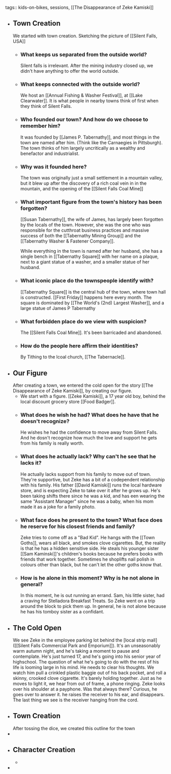tags:: kids-on-bikes, sessions, [[The Disappearance of Zeke Kamiski]]

- ## Town Creation
  We started with town creation. Sketching the picture of [[Silent Falls, USA]]
	- ### What keeps us separated from the outside world?
	  Silent falls is irrelevant. After the mining industry closed up, we didn't have anything to offer the world outside.
	- ### What keeps  connected with the outside world?
	  We host an [[Annual Fishing & Washer Festival]], at [[Lake Clearwater]]. It is what people in nearby towns think of first when they think of Silent Falls.
	- ### Who founded our town? And how do we choose to remember him?
	  It was founded by [[James P. Tabernathy]], and most things in the town are named after him. (Think like the Carnaegies in Pittsburgh). The town thinks of him largely uncritically as a wealthy and benefactor and industrialist.
	- ### Why was it founded here?
	  The town was originally just a small settlement in a mountain valley, but it blew up after the discovery of a rich coal vein in in the mountain, and the opening of the [[Silent Falls Coal Mine]]
	- ### What important figure from the town's history has been forgotten?
	  [[Susan Tabernathy]], the wife of James, has largely been forgotten by the locals of the town. However, she was the one who was responsible for the cutthroat business practices and massive success of both the [[Tabernathy Mining Group]] and the [[Tabernathy Washer & Fastener Company]].
	  
	  While everything in the town is named after her husband, she has a single bench in [[Tabernathy Square]] with her name on a plaque, next to a giant statue of a washer, and a smaller statue of her husband.
	- ### What iconic place do the townspeople identify with?
	  [[Tabernathy Square]] is the central hub of the town, where town hall is constructed. [[First Friday]] happens here every month. The square is dominated by [[The World's (2nd) Largest Washer]], and a large statue of James P Tabernathy
	- ### What forbidden place do we view with suspicion?
	  The [[Silent Falls Coal Mine]]. It's been barricaded and abandoned.
	- ### How do the people here affirm their identities?
	  By Tithing to the lcoal church, [[The Tabernacle]].
- ## Our Figure
  After creating a town, we entered the cold open for the story [[The Disappearance of Zeke Kamiski]], by creating our figure.
	- We start with a figure. [[Zeke Kamiski]], a 17 year old boy, behind the local discount grocery store [[Food Badger]].
	- ### What does he wish he had? What does he have that he doesn't recognize?
	  He wishes he had the confidence to move away from  Silent Falls. And he dosn't recognize how much the love and support he gets from his family is really worth.
	- ### What does he actually lack? Why can't he see that he lacks it?
	  He actually lacks support from his family to move out of town. They're supportive, but Zeke has a bit of a codependent relationship with his family.
	  His father [[David Kamiski]] runs the local hardware store, and is expecting Zeke to take over it after he grows up. He's been taking shifts there since he was a kid, and has een wearing the same "Assistant Manager" since he was a baby, when his mom made it as a joke for a family photo.
	- ### What face does he present to the town? What face does he reserve for his closest friends and family?
	  Zeke tries to come off as a "Bad Kid". He hangs with the [[Town Goths]], wears all black, and smokes clove cigarettes. But, the reality is that he has a hidden sensitive side. He steals his younger sister [[Sam Kaminski]]'s children's books because he prefers books with friends that work together. Sometimes he shoplifts nail polish in colours other than black, but he can't let the other goths know that.
	- ### How is he alone in this moment? Why is he not alone in general?
	  In this moment, he is out running an errand. Sam, his little sister, had a craving for Stelladora Breakfast Treats. So Zeke went on a trip around the block to pick them up. In general, he is not alone because he has his tomboy sister as a confidant.
- ## The Cold Open
  We see Zeke in the employee parking lot behind the [local strip mall]([[Silent Falls Commercial Park and Emporium]]). It's an unseasonably warm autumn night, and he's taking a moment to pause and contemplate. He's just turned 17, and he's going into his senior year of highschool. The question of what he's going to do with the rest of his life is looming large in his mind.
  He needs to clear his thoughts. We watch him pull a crinkled plastic baggie out of his back pocket, and roll a skinny, crooked clove cigarette. It's barely holding together.
  Just as he moves to light it, we hear from out of frame, a phone ringing.
  Zeke looks over his shoulder at a payphone. Was that always there?
  Curious, he goes over to answer it.
  he raises the receiver to his ear, and disappears.
  The last thing we see is the receiver hanging from the cord.
- ## Town Creation
  After tossing the dice, we created this outline for the town
-
- ## Character Creation
	-
-